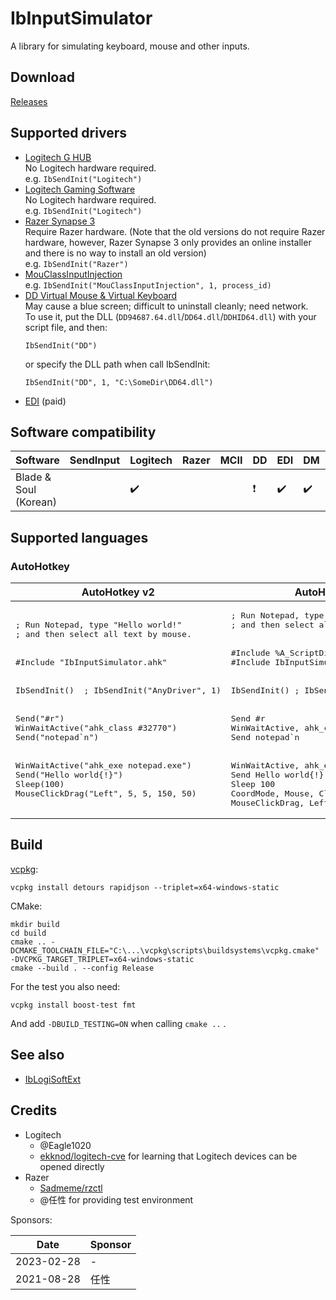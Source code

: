 # IbInputSimulator
A library for simulating keyboard, mouse and other inputs.

## Download
[Releases](https://github.com/Chaoses-Ib/IbInputSimulator/releases)

## Supported drivers
- [Logitech G HUB](https://www.logitechg.com/innovation/g-hub.html)  
  No Logitech hardware required.  
  e.g. `IbSendInit("Logitech")`
- [Logitech Gaming Software](https://support.logi.com/hc/en-gb/articles/360025298053-Logitech-Gaming-Software)  
  No Logitech hardware required.  
  e.g. `IbSendInit("Logitech")`
- [Razer Synapse 3](https://www.razer.com/synapse-3)  
  Require Razer hardware. (Note that the old versions do not require Razer hardware, however, Razer Synapse 3 only provides an online installer and there is no way to install an old version)  
  e.g. `IbSendInit("Razer")`
- [MouClassInputInjection](https://github.com/Chaoses-Ib/MouClassInputInjection)  
  e.g. `IbSendInit("MouClassInputInjection", 1, process_id)`
- [DD Virtual Mouse & Virtual Keyboard](https://github.com/ddxoft/master)  
  May cause a blue screen; difficult to uninstall cleanly; need network.  
  To use it, put the DLL (`DD94687.64.dll`/`DD64.dll`/`DDHID64.dll`) with your script file, and then:
  ```ahk
  IbSendInit("DD")
  ```
  or specify the DLL path when call IbSendInit:
  ```ahk
  IbSendInit("DD", 1, "C:\SomeDir\DD64.dll")
  ```
- [EDI](https://t.me/Chaoses_Ib) (paid)

## Software compatibility
Software | SendInput | Logitech | Razer | MCII | DD | EDI | DM | Other
--- | --- | --- | --- | --- | --- | --- | --- | ---
Blade & Soul (Korean) <!--220703--> | | ✔️ | | | ❗ | ✔️ | ✔️ | ❌ SendInput hook

## Supported languages
### AutoHotkey
<table>
<thead><tr>
    <th>AutoHotkey v2</th>
    <th>AutoHotkey v1</th>
</tr></thead>
<tbody>
    <tr>
        <td><pre lang="ahk">; Run Notepad, type "Hello world!"
; and then select all text by mouse.
<br/>
#Include "IbInputSimulator.ahk"
<br/>
IbSendInit()  ; IbSendInit("AnyDriver", 1)
<br/>
Send("#r")
WinWaitActive("ahk_class #32770")
Send("notepad`n")
<br/>
WinWaitActive("ahk_exe notepad.exe")
Send("Hello world{!}")
Sleep(100)
MouseClickDrag("Left", 5, 5, 150, 50)</pre></td>
        <td><pre lang="ahk">; Run Notepad, type "Hello world!"
; and then select all text by mouse.
<br/>
#Include %A_ScriptDir%
#Include IbInputSimulator.ahk
<br/>
IbSendInit() ; IbSendInit("AnyDriver", 1)
<br/>
Send #r
WinWaitActive, ahk_class #32770
Send notepad`n
<br/>
WinWaitActive, ahk_exe notepad.exe
Send Hello world{!}
Sleep 100
CoordMode, Mouse, Client
MouseClickDrag, Left, 5, 5, 150, 50</pre></td>
    </tr>
</tbody>
</table>

## Build
[vcpkg](https://github.com/microsoft/vcpkg):
```
vcpkg install detours rapidjson --triplet=x64-windows-static
```
CMake:
```
mkdir build
cd build
cmake .. -DCMAKE_TOOLCHAIN_FILE="C:\...\vcpkg\scripts\buildsystems\vcpkg.cmake" -DVCPKG_TARGET_TRIPLET=x64-windows-static
cmake --build . --config Release
```

For the test you also need:
```
vcpkg install boost-test fmt
```
And add `-DBUILD_TESTING=ON` when calling `cmake ..` .

## See also
- [IbLogiSoftExt](https://github.com/Chaoses-Ib/IbLogiSoftExt)

## Credits
- Logitech
  - @Eagle1020
  - [ekknod/logitech-cve](https://github.com/ekknod/logitech-cve) for learning that Logitech devices can be opened directly
- Razer
  - [Sadmeme/rzctl](https://github.com/Sadmeme/rzctl)
  - @任性 for providing test environment

Sponsors:

Date | Sponsor
--- | ---
2023-02-28 | -
2021-08-28 | 任性